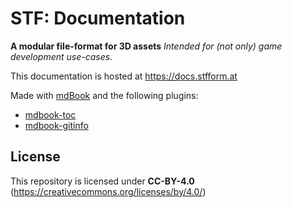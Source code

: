 # STF: Documentation
**A modular file-format for 3D assets**
*Intended for (not only) game development use-cases.*

This documentation is hosted at <https://docs.stfform.at>

Made with [mdBook](https://rust-lang.github.io/mdBook/) and the following plugins:
* [mdbook-toc](https://github.com/badboy/mdbook-toc)
* [mdbook-gitinfo](https://github.com/CompEng0001/mdbook-gitinfo)

## License
This repository is licensed under **CC-BY-4.0** (<https://creativecommons.org/licenses/by/4.0/>)
